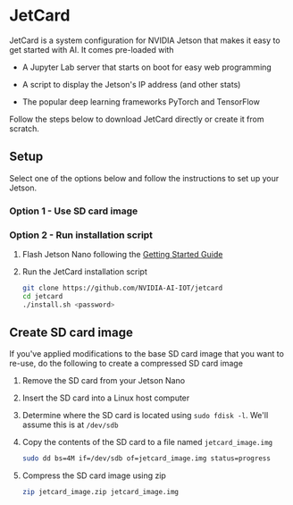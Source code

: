 # JetCard

JetCard is a system configuration for NVIDIA Jetson that makes it easy to get started with AI.  It comes pre-loaded with

* A Jupyter Lab server that starts on boot for easy web programming

* A script to display the Jetson's IP address (and other stats)
* The popular deep learning frameworks PyTorch and TensorFlow

Follow the steps below to download JetCard directly or create it from scratch.

## Setup

Select one of the options below and follow the instructions to set up your Jetson.

### Option 1 - Use SD card image

### Option 2 - Run installation script

1. Flash Jetson Nano following the [Getting Started Guide](https://developer.nvidia.com/embedded/learn/get-started-jetson-nano-devkit)

2. Run the JetCard installation script

    ```bash
    git clone https://github.com/NVIDIA-AI-IOT/jetcard
    cd jetcard
    ./install.sh <password>
    ```
    
## Create SD card image

If you've applied modifications to the base SD card image that you want to re-use, do the following to create a compressed SD card image

1.  Remove the SD card from your Jetson Nano

2.  Insert the SD card into a Linux host computer
3.  Determine where the SD card is located using ``sudo fdisk -l``.  We'll assume this is at ``/dev/sdb``
4.  Copy the contents of the SD card to a file named ``jetcard_image.img``

    ```bash
    sudo dd bs=4M if=/dev/sdb of=jetcard_image.img status=progress
    ```
5.  Compress the SD card image using zip

    ```bash
    zip jetcard_image.zip jetcard_image.img
    ```
